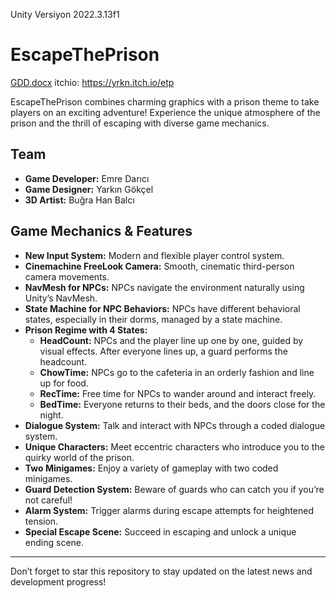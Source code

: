 Unity Versiyon 2022.3.13f1

# EscapeThePrison
[GDD.docx](https://github.com/user-attachments/files/20771218/GDD.docx)
itchio: https://yrkn.itch.io/etp

EscapeThePrison combines charming graphics with a prison theme to take players on an exciting adventure! Experience the unique atmosphere of the prison and the thrill of escaping with diverse game mechanics.

## Team

- **Game Developer:** Emre Darıcı  
- **Game Designer:** Yarkın Gökçel  
- **3D Artist:** Buğra Han Balcı  

## Game Mechanics & Features

- **New Input System:** Modern and flexible player control system.
- **Cinemachine FreeLook Camera:** Smooth, cinematic third-person camera movements.
- **NavMesh for NPCs:** NPCs navigate the environment naturally using Unity’s NavMesh.
- **State Machine for NPC Behaviors:** NPCs have different behavioral states, especially in their dorms, managed by a state machine.
- **Prison Regime with 4 States:**
  - **HeadCount:** NPCs and the player line up one by one, guided by visual effects. After everyone lines up, a guard performs the headcount.
  - **ChowTime:** NPCs go to the cafeteria in an orderly fashion and line up for food.
  - **RecTime:** Free time for NPCs to wander around and interact freely.
  - **BedTime:** Everyone returns to their beds, and the doors close for the night.
- **Dialogue System:** Talk and interact with NPCs through a coded dialogue system.
- **Unique Characters:** Meet eccentric characters who introduce you to the quirky world of the prison.
- **Two Minigames:** Enjoy a variety of gameplay with two coded minigames.
- **Guard Detection System:** Beware of guards who can catch you if you’re not careful!
- **Alarm System:** Trigger alarms during escape attempts for heightened tension.
- **Special Escape Scene:** Succeed in escaping and unlock a unique ending scene.

---

Don’t forget to star this repository to stay updated on the latest news and development progress!
